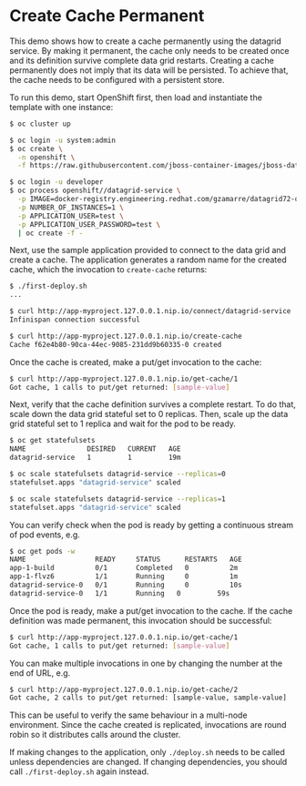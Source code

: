 # Create Cache Permanent

This demo shows how to create a cache permanently using the datagrid service.
By making it permanent, the cache only needs to be created once and its definition survive complete data grid restarts.
Creating a cache permanently does not imply that its data will be persisted.
To achieve that, the cache needs to be configured with a persistent store.

To run this demo, start OpenShift first, then load and instantiate the template with one instance:

```bash
$ oc cluster up

$ oc login -u system:admin
$ oc create \
  -n openshift \
  -f https://raw.githubusercontent.com/jboss-container-images/jboss-datagrid-7-openshift-image/f91b94cfd7da4630ca188cd43c26755ecfc99bdd/services/datagrid-service.json

$ oc login -u developer
$ oc process openshift//datagrid-service \
  -p IMAGE=docker-registry.engineering.redhat.com/gzamarre/datagrid72-openshift:JDG-2055 \
  -p NUMBER_OF_INSTANCES=1 \
  -p APPLICATION_USER=test \
  -p APPLICATION_USER_PASSWORD=test \
  | oc create -f -
```

Next, use the sample application provided to connect to the data grid and create a cache.
The application generates a random name for the created cache, which the invocation to `create-cache` returns:

```bash
$ ./first-deploy.sh
...

$ curl http://app-myproject.127.0.0.1.nip.io/connect/datagrid-service
Infinispan connection successful

$ curl http://app-myproject.127.0.0.1.nip.io/create-cache 
Cache f62e4b80-90ca-44ec-9085-231dd9b60335-0 created
```

Once the cache is created, make a put/get invocation to the cache:

```bash
$ curl http://app-myproject.127.0.0.1.nip.io/get-cache/1
Got cache, 1 calls to put/get returned: [sample-value]
```

Next, verify that the cache definition survives a complete restart.
To do that, scale down the data grid stateful set to 0 replicas.
Then, scale up the data grid stateful set to 1 replica and wait for the pod to be ready.

```bash
$ oc get statefulsets
NAME               DESIRED   CURRENT   AGE
datagrid-service   1         1         19m

$ oc scale statefulsets datagrid-service --replicas=0
statefulset.apps "datagrid-service" scaled

$ oc scale statefulsets datagrid-service --replicas=1
statefulset.apps "datagrid-service" scaled
```

You can verify check when the pod is ready by getting a continuous stream of pod events, e.g.

```bash
$ oc get pods -w                                                                                                                                                master ⬆ ✱ ◼
NAME                 READY     STATUS      RESTARTS   AGE
app-1-build          0/1       Completed   0          2m
app-1-flvz6          1/1       Running     0          1m
datagrid-service-0   0/1       Running     0          10s
datagrid-service-0   1/1       Running   0         59s
```

Once the pod is ready, make a put/get invocation to the cache.
If the cache definition was made permanent, this invocation should be successful:

```bash
$ curl http://app-myproject.127.0.0.1.nip.io/get-cache/1
Got cache, 1 calls to put/get returned: [sample-value]
```

You can make multiple invocations in one by changing the number at the end of URL, e.g.

```bash
$ curl http://app-myproject.127.0.0.1.nip.io/get-cache/2
Got cache, 2 calls to put/get returned: [sample-value, sample-value]
```

This can be useful to verify the same behaviour in a multi-node environment.
Since the cache created is replicated, invocations are round robin so it distributes calls around the cluster.

If making changes to the application, only `./deploy.sh` needs to be called unless dependencies are changed.
If changing dependencies, you should call `./first-deploy.sh` again instead.
